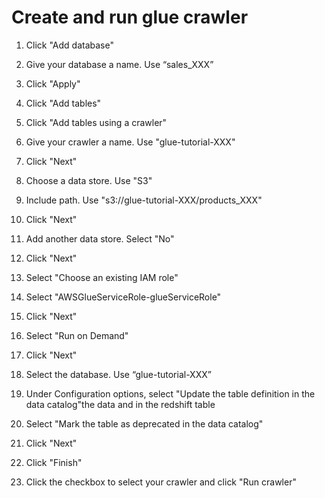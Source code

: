 # Create and run glue crawler

1. Click "Add database"

2. Give your database a name. Use “sales_XXX”

3. Click "Apply"

4. Click "Add tables"

5. Click "Add tables using a crawler"

6. Give your crawler a name. Use "glue-tutorial-XXX"

7. Click "Next"

8. Choose a data store. Use "S3"

9. Include path. Use "s3://glue-tutorial-XXX/products_XXX"

10. Click "Next"

11. Add another data store. Select "No"

12. Click "Next"

13. Select "Choose an existing IAM role"

14. Select "AWSGlueServiceRole-glueServiceRole"

15. Click "Next"

16. Select "Run on Demand"

17. Click "Next"

18. Select the database. Use “glue-tutorial-XXX”

19. Under Configuration options, select "Update the table definition in the data catalog"the data and in the redshift table

20. Select "Mark the table as deprecated in the data catalog"

21. Click "Next"

22. Click "Finish"

23. Click the checkbox to select your crawler and click "Run crawler"